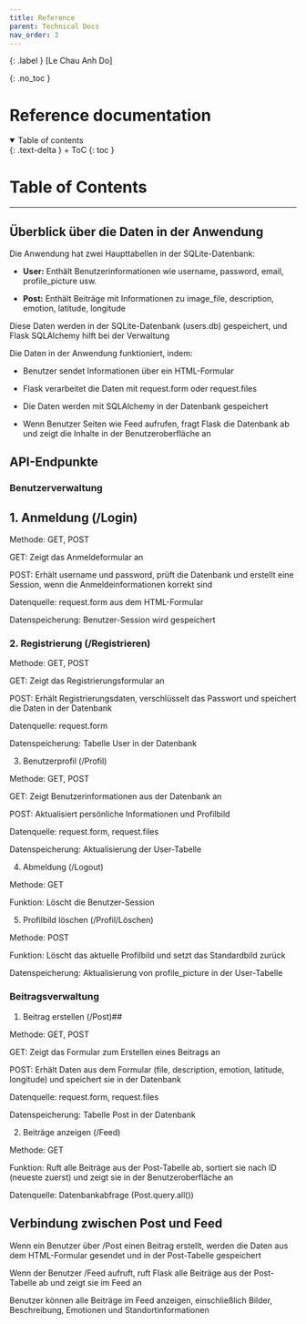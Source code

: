 ```yaml
---
title: Reference
parent: Technical Docs
nav_order: 3
---
```


{: .label }
[Le Chau Anh Do]

{: .no_toc }
# Reference documentation

<details open markdown="block">
{: .text-delta }
<summary>Table of contents</summary>
+ ToC
{: toc }
</details>

# **Table of Contents**

---

## **Überblick über die Daten in der Anwendung** ##

Die Anwendung hat zwei Haupttabellen in der SQLite-Datenbank:

- **User:** Enthält Benutzerinformationen wie username, password, email, profile_picture usw.

- **Post:** Enthält Beiträge mit Informationen zu image_file, description, emotion, latitude, longitude

Diese Daten werden in der SQLite-Datenbank (users.db) gespeichert, und Flask SQLAlchemy hilft bei der Verwaltung

Die Daten in der Anwendung funktioniert, indem: 

- Benutzer sendet Informationen über ein HTML-Formular

- Flask verarbeitet die Daten mit request.form oder request.files

- Die Daten werden mit SQLAlchemy in der Datenbank gespeichert

- Wenn Benutzer Seiten wie Feed aufrufen, fragt Flask die Datenbank ab und zeigt die Inhalte in der Benutzeroberfläche an

## **API-Endpunkte** ##

### **Benutzerverwaltung** ###

## 1. Anmeldung (/Login) ##

Methode: GET, POST

GET: Zeigt das Anmeldeformular an

POST: Erhält username und password, prüft die Datenbank und erstellt eine Session, wenn die Anmeldeinformationen korrekt sind

Datenquelle: request.form aus dem HTML-Formular

Datenspeicherung: Benutzer-Session wird gespeichert

### 2. Registrierung (/Registrieren) ###

Methode: GET, POST

GET: Zeigt das Registrierungsformular an

POST: Erhält Registrierungsdaten, verschlüsselt das Passwort und speichert die Daten in der Datenbank

Datenquelle: request.form

Datenspeicherung: Tabelle User in der Datenbank

3. Benutzerprofil (/Profil)

Methode: GET, POST

GET: Zeigt Benutzerinformationen aus der Datenbank an

POST: Aktualisiert persönliche Informationen und Profilbild

Datenquelle: request.form, request.files

Datenspeicherung: Aktualisierung der User-Tabelle

4. Abmeldung (/Logout)

Methode: GET

Funktion: Löscht die Benutzer-Session

5. Profilbild löschen (/Profil/Löschen)

Methode: POST

Funktion: Löscht das aktuelle Profilbild und setzt das Standardbild zurück

Datenspeicherung: Aktualisierung von profile_picture in der User-Tabelle

### **Beitragsverwaltung** ###

1. Beitrag erstellen (/Post)##

Methode: GET, POST

GET: Zeigt das Formular zum Erstellen eines Beitrags an

POST: Erhält Daten aus dem Formular (file, description, emotion, latitude, longitude) und speichert sie in der Datenbank

Datenquelle: request.form, request.files

Datenspeicherung: Tabelle Post in der Datenbank

2. Beiträge anzeigen (/Feed)

Methode: GET

Funktion: Ruft alle Beiträge aus der Post-Tabelle ab, sortiert sie nach ID (neueste zuerst) und zeigt sie in der Benutzeroberfläche an

Datenquelle: Datenbankabfrage (Post.query.all())

## **Verbindung zwischen Post und Feed** ##

Wenn ein Benutzer über /Post einen Beitrag erstellt, werden die Daten aus dem HTML-Formular gesendet und in der Post-Tabelle gespeichert

Wenn der Benutzer /Feed aufruft, ruft Flask alle Beiträge aus der Post-Tabelle ab und zeigt sie im Feed an

Benutzer können alle Beiträge im Feed anzeigen, einschließlich Bilder, Beschreibung, Emotionen und Standortinformationen

